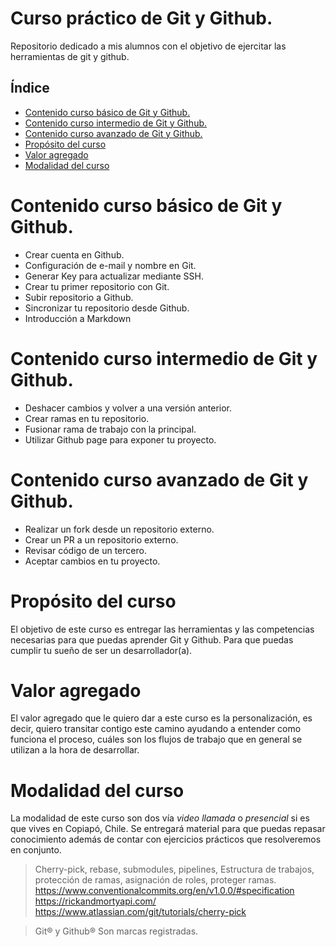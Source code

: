 # Curso práctico de Git y Github.
Repositorio dedicado a mis alumnos con el objetivo de ejercitar las herramientas de git y github.

## Índice
- [Contenido curso básico de Git y Github.](#contenido-curso-básico-de-git-y-github)
- [Contenido curso intermedio de Git y Github.](#contenido-curso-intermedio-de-git-y-github)
- [Contenido curso avanzado de Git y Github.](#contenido-curso-avanzado-de-git-y-github)
- [Propósito del curso](#proposito-del-curso)
- [Valor agregado](#valor-agregado)
- [Modalidad del curso](#modalidad-del-curso)


# Contenido curso básico de Git y Github.

- Crear cuenta en Github.
- Configuración de e-mail y nombre en Git.
- Generar Key para actualizar mediante SSH.
- Crear tu primer repositorio con Git.
- Subir repositorio a Github.
- Sincronizar tu repositorio desde Github.
- Introducción a Markdown

# Contenido curso intermedio de Git y Github.

- Deshacer cambios y volver a una versión anterior.
- Crear ramas en tu repositorio.
- Fusionar rama de trabajo con la principal.
- Utilizar Github page para exponer tu proyecto.

# Contenido curso avanzado de Git y Github.

- Realizar un fork desde un repositorio externo.
- Crear un PR a un repositorio externo.
- Revisar código de un tercero.
- Aceptar cambios en tu proyecto.


# Propósito del curso
El objetivo de este curso es entregar las herramientas y las competencias necesarias para que puedas aprender Git y Github. Para que puedas cumplir tu sueño de ser un desarrollador(a).


# Valor agregado
El valor agregado que le quiero dar a este curso es la personalización, es decir, quiero transitar contigo este camino ayudando a entender como funciona el proceso, cuáles son los flujos de trabajo que en general se utilizan a la hora de desarrollar.


# Modalidad del curso
La modalidad de este curso son dos vía _video llamada_ o _presencial_ si es que vives en Copiapó, Chile.
Se entregará material para que puedas repasar conocimiento además de contar con ejercicios prácticos que resolveremos en conjunto.

>Cherry-pick, rebase, submodules, pipelines, Estructura de trabajos, protección de ramas, asignación de roles, proteger ramas.
https://www.conventionalcommits.org/en/v1.0.0/#specification
https://rickandmortyapi.com/
https://www.atlassian.com/git/tutorials/cherry-pick

>Git® y Github® Son marcas registradas.
